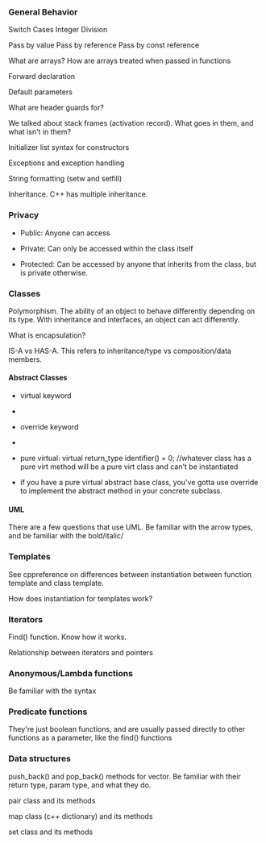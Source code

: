 ### General Behavior

Switch Cases
Integer Division

Pass by value
Pass by reference
Pass by const reference

What are arrays?
How are arrays treated when passed in functions

Forward declaration

Default parameters

What are header guards for?

We talked about stack frames (activation record). What goes in them, and what isn't in them?

Initializer list syntax for constructors

Exceptions and exception handling

String formatting (setw and setfill)

Inheritance. C++ has multiple inheritance.

### Privacy

- Public: Anyone can access

- Private: Can only be accessed within the class itself

- Protected: Can be accessed by anyone that inherits from the class, but is private otherwise.

### Classes

Polymorphism. The ability of an object to behave differently depending on its type. With inheritance and interfaces, an object can act differently. 

What is encapsulation? 

IS-A vs HAS-A. This refers to inheritance/type vs composition/data members. 

#### Abstract Classes

- virtual keyword
- 
- override keyword
- 
- pure virtual: virtual return_type identifier() = 0; //whatever class has a pure virt method will be a pure virt class and can't be instantiated

- if you have a pure virtual abstract base class, you've gotta use override to implement the abstract method in your concrete subclass.

#### UML

There are a few questions that use UML. Be familiar with the arrow types, and be familiar with the bold/italic/

### Templates

See cppreference on differences between instantiation between function template and class template.

How does instantiation for templates work? 

### Iterators

Find() function. Know how it works.

Relationship between iterators and pointers

### Anonymous/Lambda functions

Be familiar with the syntax

### Predicate functions

They're just boolean functions, and are usually passed directly to other functions as a parameter, like the find() functions

### Data structures

push_back() and pop_back() methods for vector. Be familiar with their return type, param type, and what they do.

pair class and its methods

map class (c++ dictionary) and its methods

set class and its methods